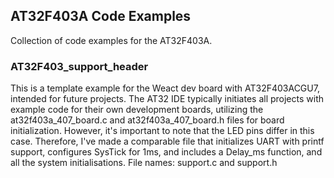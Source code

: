 ## AT32F403A Code Examples
Collection of code examples for the AT32F403A.

### AT32F403_support_header
This is a template example for the Weact dev board with AT32F403ACGU7, intended for future projects. The AT32 IDE typically initiates all projects with example code for their own  development boards, utilizing the at32f403a_407_board.c and at32f403a_407_board.h files for board initialization. However, it's important to note that the LED pins differ in this case. Therefore, I've made a comparable file that initializes UART with printf support, configures SysTick for 1ms, and includes a Delay_ms function, and all the system initialisations. 
File names: support.c and support.h
